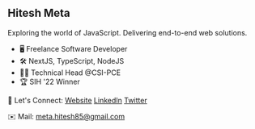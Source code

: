 ## Hitesh Meta

Exploring the world of JavaScript. Delivering end-to-end web solutions.

- 🖥️ Freelance Software Developer
- 🛠️ NextJS, TypeScript, NodeJS
- 👨‍💼 Technical Head @CSI-PCE
- 🏆 SIH '22 Winner

🔗 Let's Connect:
[Website](https://hiteshmeta.vercel.app/)
[LinkedIn](https://www.linkedin.com/in/hitesh-meta/)
[Twitter](https://twitter.com/MetaHitesh85/)

✉️ Mail: meta.hitesh85@gmail.com
